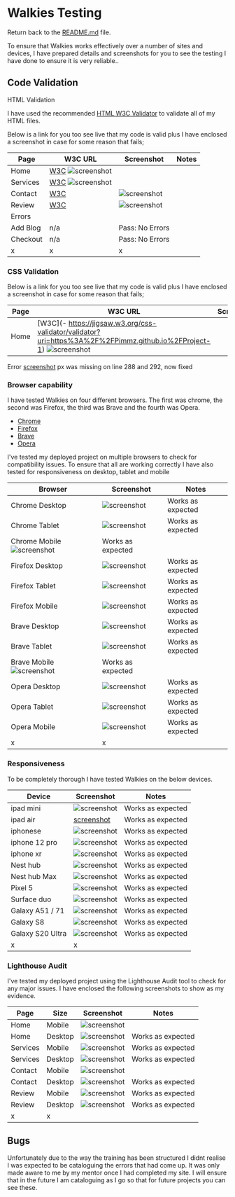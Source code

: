 # Walkies Testing


Return back to the [README.md](README.md) file.


To ensure that Walkies works effectively over a number of sites and devices, I have prepared details and screenshots for you to see the testing I have done to ensure it is very reliable..




## Code Validation




HTML Validation


I have used the recommended [HTML W3C Validator](https://validator.w3.org) to validate all of my HTML files.


Below is a link for you too see live that my code is valid plus I have enclosed a screenshot in case for some reason that fails;




| Page | W3C URL | Screenshot | Notes |
| --- | --- | --- | --- |
| Home | [W3C](https://validator.w3.org/nu/?doc=https%3A%2F%2FPimmz.github.io%2FProject-1%2Findex.html) ![screenshot](documentation/testing/documentation/W3validator-homescreen.jpg)|
| Services | [W3C](https://validator.w3.org/nu/?doc=https%3A%2F%2FPimmz.github.io%2FProject-1%2Fservices.html) ![screenshot](documentation/testing/documentation/W3validator-servicesscreen.jpg)
| Contact | [W3C](https://validator.w3.org/nu/?doc=https%3A%2F%2FPimmz.github.io%2FProject-1%2Fcontact.html) | ![screenshot](documentation/testing/documentation/W3validator-contactscreen.jpg)
| Review | [W3C](https://validator.w3.org/nu/?doc=https%3A%2F%2FPimmz.github.io%2FProject-1%2Freviews.html) | ![screenshot](documentation/testing/documentation/W3validator-reviewscreen.jpg)
|  Errors |
| Add Blog | n/a | Pass: No Errors|
| Checkout | n/a | Pass: No Errors|
| x | x | x |



### CSS Validation


Below is a link for you too see live that my code is valid plus I have enclosed a screenshot in case for some reason that fails;


| Page | W3C URL | Screenshot | Notes |
| --- | --- | --- | --- |
| Home | [W3C](- https://jigsaw.w3.org/css-validator/validator?uri=https%3A%2F%2FPimmz.github.io%2FProject-1) ![screenshot](documentation/testing/documentation/css-validation.jpg)|


Error
[screenshot](documentation/testing/documentation/css-error.jpg) px was missing on line 288 and 292, now fixed






### Browser capability


I have tested Walkies on four different browsers. The first was chrome, the second was Firefox, the third was Brave and the fourth was Opera. 

- [Chrome](https://www.google.com/chrome)
- [Firefox](https://www.mozilla.org/firefox)
- [Brave](https://brave.com/download) 
- [Opera](https://www.opera.com/download) 


I've tested my deployed project on multiple browsers to check for compatibility issues. To ensure that all are working correctly I have also tested for responsiveness on desktop, tablet and mobile


| Browser | Screenshot | Notes |
| --- | --- | --- |
| Chrome Desktop| ![screenshot](documentation/testing/documentation/chrome-desktop.jpg) | Works as expected |
| Chrome Tablet| ![screenshot](documentation/testing/documentation/chrome-tablet.jpg) | Works as expected |
| Chrome Mobile ![screenshot](documentation/testing/documentation/chrome-mobile.jpg) | Works as expected |
| Firefox Desktop| ![screenshot](documentation/testing/documentation/firefox-desktop.jpg) | Works as expected |
| Firefox Tablet| ![screenshot](documentation/testing/documentation/firefox-tablet.jpg) | Works as expected |
| Firefox Mobile| ![screenshot](documentation/testing/documentation/firefox-mobile.jpg) | Works as expected |
| Brave Desktop| ![screenshot](documentation/testing/documentation/brave-desktop.jpg) | Works as expected |
| Brave Tablet| ![screenshot](documentation/testing/documentation/brave-tablet.jpg) | Works as expected |
| Brave Mobile ![screenshot](documentation/testing/documentation/brave-mobile.jpg) | Works as expected |
| Opera Desktop| ![screenshot](documentation/testing/documentation/opera-desktop.jpg) | Works as expected |
| Opera Tablet| ![screenshot](documentation/testing/documentation/opera-tablet.jpg) | Works as expected |
| Opera Mobile| ![screenshot](documentation/testing/documentation/chrome-mobile.jpg) | Works as expected |
| x | x | 



### Responsiveness

To be completely thorough I have tested Walkies on the below devices.

| Device | Screenshot | Notes |
| --- | --- | --- |
| ipad mini | ![screenshot](documentation/testing/documentation/ipadmini.jpg) | Works as expected |
| ipad air | [screenshot](documentation/testing/documentation/ipadair.jpg) | Works as expected |
| iphonese | ![screenshot](documentation/testing/documentation/iphonese.jpg) | Works as expected |
| iphone 12 pro | ![screenshot](documentation/testing/documentation/iphone12pro.jpg) | Works as expected |
| iphone xr | ![screenshot](documentation/testing/documentation/iphonexr.jpg) | Works as expected |
| Nest hub| ![screenshot](documentation/testing/documentation/nesthub.jpg) | Works as expected |
| Nest hub Max| ![screenshot](documentation/testing/documentation/nesthubmax.jpg) | Works as expected |
| Pixel 5 | ![screenshot](documentation/testing/documentation/pixel5.jpg) | Works as expected |
| Surface duo | ![screenshot](documentation/testing/documentation/surfaceduo.jpg) | Works as expected |
| Galaxy A51 / 71 | ![screenshot](documentation/testing/documentation/galaxya51-71.jpg) | Works as expected |
| Galaxy S8 | ![screenshot](documentation/testing/documentation/galaxys8.jpg) | Works as expected |
| Galaxy S20 Ultra | ![screenshot](documentation/testing/documentation/galaxys20ultra.jpg) | Works as expected |
| x | x |



### Lighthouse Audit


I've tested my deployed project using the Lighthouse Audit tool to check for any major issues. I have enclosed the following screenshots to show as my evidence.


| Page | Size | Screenshot | Notes |
| --- | --- | --- | --- |
| Home | Mobile | ![screenshot](documentation/testing/documentation/lighthouse-home-mobile.jpg) | | Slow performance due to not having a effective cache policy |
| Home | Desktop | ![screenshot](documentation/testing/documentation/lighthouse-home-desktop.jpg) | Works as expected |
| Services | Mobile | ![screenshot](documentation/testing/documentation/lighthouse-services-mobile.jpg) | Works as expected  |
| Services | Desktop | ![screenshot](documentation/testing/documentation/lighthouse-services-desktop.jpg) | Works as expected |
| Contact | Mobile | ![screenshot](documentation/testing/documentation/lighthouse-contact-mobile.jpg) | | Slow performance due to not having a effective cache policy |
| Contact | Desktop | ![screenshot](documentation/testing/documentation/lighthouse-contact-desktop.jpg) | Works as expected|
| Review | Mobile | ![screenshot](documentation/testing/documentation/lighthouse-review-mobile.jpg) | Works as expected |
| Review | Desktop | ![screenshot](documentation/testing/documentation/lighthouse-review-desktop.jpg) | Works as expected |
| x | x |


## Bugs

Unfortunately due to the way the training has been structured I didnt realise I was expected to be cataloguing the errors that had come up. It was only made aware to me by my mentor once I had completed my site. I will ensure that in the future I am cataloguing as I go so that for future projects you can see these.





